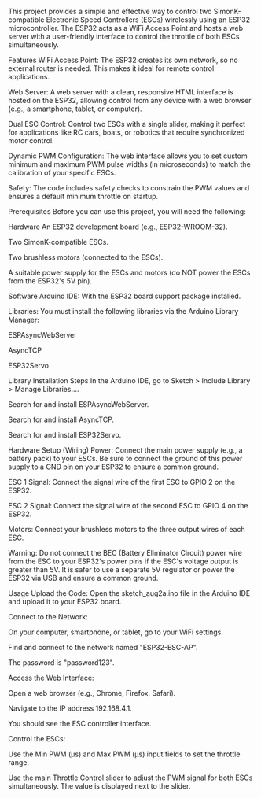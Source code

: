 This project provides a simple and effective way to control two SimonK-compatible Electronic Speed Controllers (ESCs) wirelessly using an ESP32 microcontroller. The ESP32 acts as a WiFi Access Point and hosts a web server with a user-friendly interface to control the throttle of both ESCs simultaneously.

Features
WiFi Access Point: The ESP32 creates its own network, so no external router is needed. This makes it ideal for remote control applications.

Web Server: A web server with a clean, responsive HTML interface is hosted on the ESP32, allowing control from any device with a web browser (e.g., a smartphone, tablet, or computer).

Dual ESC Control: Control two ESCs with a single slider, making it perfect for applications like RC cars, boats, or robotics that require synchronized motor control.

Dynamic PWM Configuration: The web interface allows you to set custom minimum and maximum PWM pulse widths (in microseconds) to match the calibration of your specific ESCs.

Safety: The code includes safety checks to constrain the PWM values and ensures a default minimum throttle on startup.

Prerequisites
Before you can use this project, you will need the following:

Hardware
An ESP32 development board (e.g., ESP32-WROOM-32).

Two SimonK-compatible ESCs.

Two brushless motors (connected to the ESCs).

A suitable power supply for the ESCs and motors (do NOT power the ESCs from the ESP32's 5V pin).

Software
Arduino IDE: With the ESP32 board support package installed.

Libraries: You must install the following libraries via the Arduino Library Manager:

ESPAsyncWebServer

AsyncTCP

ESP32Servo

Library Installation Steps
In the Arduino IDE, go to Sketch > Include Library > Manage Libraries....

Search for and install ESPAsyncWebServer.

Search for and install AsyncTCP.

Search for and install ESP32Servo.

Hardware Setup (Wiring)
Power: Connect the main power supply (e.g., a battery pack) to your ESCs. Be sure to connect the ground of this power supply to a GND pin on your ESP32 to ensure a common ground.

ESC 1 Signal: Connect the signal wire of the first ESC to GPIO 2 on the ESP32.

ESC 2 Signal: Connect the signal wire of the second ESC to GPIO 4 on the ESP32.

Motors: Connect your brushless motors to the three output wires of each ESC.

Warning: Do not connect the BEC (Battery Eliminator Circuit) power wire from the ESC to your ESP32's power pins if the ESC's voltage output is greater than 5V. It is safer to use a separate 5V regulator or power the ESP32 via USB and ensure a common ground.

Usage
Upload the Code: Open the sketch_aug2a.ino file in the Arduino IDE and upload it to your ESP32 board.

Connect to the Network:

On your computer, smartphone, or tablet, go to your WiFi settings.

Find and connect to the network named "ESP32-ESC-AP".

The password is "password123".

Access the Web Interface:

Open a web browser (e.g., Chrome, Firefox, Safari).

Navigate to the IP address 192.168.4.1.

You should see the ESC controller interface.

Control the ESCs:

Use the Min PWM (µs) and Max PWM (µs) input fields to set the throttle range.

Use the main Throttle Control slider to adjust the PWM signal for both ESCs simultaneously. The value is displayed next to the slider.

